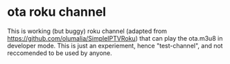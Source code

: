 # ota roku channel

This is working (but buggy) roku channel (adapted from https://github.com/olumalia/SimpleIPTVRoku) that can play the ota.m3u8 in developer mode. This is just an experiement, hence "test-channel", and not reccomended to be used by anyone.
